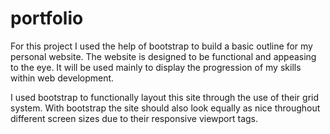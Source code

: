 # portfolio

For this project I used the help of bootstrap to build a basic outline for my personal website. The website is designed to be functional and appeasing to the eye. It will be used mainly to display the progression of my skills within web development. 

I used bootstrap to functionally layout this site through the use of their grid system. With bootstrap the site should also look equally as nice throughout different screen sizes due to their responsive viewport tags. 